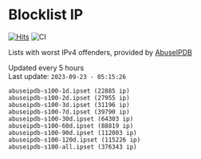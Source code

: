 # Blocklist IP

[![Hits](https://hits.seeyoufarm.com/api/count/incr/badge.svg?url=https%3A%2F%2Fgithub.com%2Fborestad%2Fblocklist-ip%2F&count_bg=%2379C83D&title_bg=%23555555&icon=&icon_color=%23E7E7E7&title=hits&edge_flat=false)](https://hits.seeyoufarm.com)  ![CI](https://img.shields.io/github/workflow/status/borestad/blocklist-ip/CI?style=flat-square)

Lists with worst IPv4 offenders, provided by [AbuseIPDB](https://www.abuseipdb.com/)

<!-- FOOTER-PLACEHOLDER -->
Updated every 5 hours<br>
Last update: `2023-09-23 - 05:15:26`
```
abuseipdb-s100-1d.ipset (22885 ip)
abuseipdb-s100-2d.ipset (27955 ip)
abuseipdb-s100-3d.ipset (31196 ip)
abuseipdb-s100-7d.ipset (39790 ip)
abuseipdb-s100-30d.ipset (64303 ip)
abuseipdb-s100-60d.ipset (88819 ip)
abuseipdb-s100-90d.ipset (112003 ip)
abuseipdb-s100-120d.ipset (115226 ip)
abuseipdb-s100-all.ipset (376343 ip)
```

